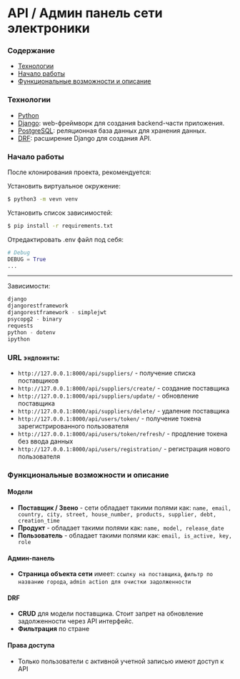 # API / Админ панель сети электроники

### Содержание

- [Технологии](#технологии)
- [Начало работы](#начало-работы)
- [Функциональные возможности и описание](#функциональные-возможности-и-описание)

### Технологии

- [Python](https://www.python.org/)
- [Django](https://www.djangoproject.com/): web-фреймворк для создания backend-части приложения.
- [PostgreSQL](https://www.postgresql.org/): реляционная база данных для хранения данных.
- [DRF](https://www.django-rest-framework.org/): расширение Django для создания API.

### Начало работы

После клонирования проекта, рекомендуется:

Установить виртуальное окружение:

```sh
$ python3 -m vevn venv
```

Установить список зависимостей:

```sh
$ pip install -r requirements.txt
```

Отредактировать .env файл под себя:

```python
# Debug
DEBUG = True
...
```

---

Зависимости:

```python
django
djangorestframework
djangorestframework - simplejwt
psycopg2 - binary
requests
python - dotenv
ipython
```

### URL `эндпоинты`:

* `http://127.0.0.1:8000/api/suppliers/` - получение списка поставщиков
* `http://127.0.0.1:8000/api/suppliers/create/` - создание поставщика
* `http://127.0.0.1:8000/api/suppliers/update/` - обновление поставщика
* `http://127.0.0.1:8000/api/suppliers/delete/` - удаление поставщика
* `http://127.0.0.1:8000/api/users/token/` - получение токена зарегистрированного пользователя
* `http://127.0.0.1:8000/api/users/token/refresh/` - продление токена без ввода данных
* `http://127.0.0.1:8000/api/users/registration/` - регистрация нового пользователя

### Функциональные возможности и описание

#### Модели

* **Поставщик / Звено** - сети обладает такими полями как:
  `name, email, country, city, street, house_number, products, supplier, debt, creation_time`
* **Продукт** - обладает такими полями как:
  `name, model, release_date`
* **Пользователь** - обладает такими полями как:
  `email, is_active, key, role`

#### Админ-панель

* **Страница объекта сети** имеет:
  `ссылку на поставщика`, `фильтр по названию города`, `admin action для очистки задолженности`

#### DRF

* **CRUD** для модели поставщика.
  Стоит запрет на обновление задолженности через API интерфейс.
* **Фильтрация** по стране

#### Права доступа

* Только пользователи с активной учетной записью имеют доступ к API